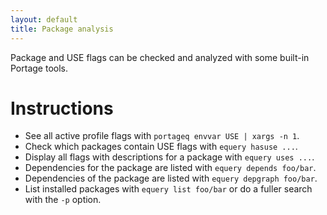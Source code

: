 ```yaml
---
layout: default
title: Package analysis
---
```


Package and USE flags can be checked and analyzed with some built-in Portage tools.

# Instructions

- See all active profile flags with `portageq envvar USE | xargs -n 1`.
- Check which packages contain USE flags with `equery hasuse ...`.
- Display all flags with descriptions for a package with `equery uses ...`.
- Dependencies for the package are listed with `equery depends foo/bar`.
- Dependencies of the package are listed with `equery depgraph foo/bar`.
- List installed packages with `equery list foo/bar` or do a fuller search with the `-p` option.

